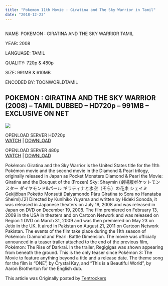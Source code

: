 ```yaml
---
title: "Pokemon 11th Movie : Giratina and The Sky Warrior in Tamil"
date: "2018-12-23"
---
```


## 

NAME: POKEMON : GIRATINA AND THE SKY WARRIOR TAMIL

YEAR: 2008

LANGUAGE: TAMIL 

QUALITY: 720p & 480p

SIZE: 991MB & 610MB

ENCODED BY: TOONWORLDTAMIL

## POKEMON : GIRATINA AND THE SKY WARRIOR (2008) – TAMIL DUBBED – HD720p – 991MB – EXCLUSIVE ON NET

[![](https://2.bp.blogspot.com/-7nmS5kCyD_E/XB7Uye8tYWI/AAAAAAAAAnM/9p_JievfzY4GleLYM98mVV_Mm8y5He8nwCLcBGAs/s320/POKEMON%2B11.png)](https://2.bp.blogspot.com/-7nmS5kCyD_E/XB7Uye8tYWI/AAAAAAAAAnM/9p_JievfzY4GleLYM98mVV_Mm8y5He8nwCLcBGAs/s1600/POKEMON%2B11.png)

OPENLOAD SERVER HD720p  
[WATCH](https://clk.ink/Z2DBtUJE) | [DOWNLOAD](https://clk.ink/Z2DBtUJE)

OPENLOAD SERVER 480p  
[WATCH](https://clk.ink/JbrX) | [DOWNLOAD](https://clk.ink/JbrX)

Pokémon: Giratina and the Sky Warrior is the United States title for the 11th Pokémon movie and the second movie in the Diamond & Pearl trilogy, originally released in Japan as Pocket Monsters Diamond & Pearl the Movie: Giratina and the Bouquet of the (Frozen) Sky: Shaymin (劇場版ポケットモンスター ダイヤモンド&パール ギラティナと氷空（そら）の花束 シェイミ Gekijōban Poketto Monsutā Daiyamondo Pāru Giratina to Sora no Hanataba Sheimi).\[2\] Directed by Kunihiko Yuyama and written by Hideki Sonoda, it was released in Japanese theaters on July 19, 2008 and was released in Japan on DVD on December 19, 2008. The film premiered on February 13, 2009 in the USA in theaters and on Cartoon Network and was released on Region 1 DVD on March 31, 2009 and was then premiered on May 23 on Jetix in the UK. It aired in Pakistan on August 21, 2011 on Cartoon Network Pakistan. The events of the film take place during the 11th season of Pokémon: Diamond and Pearl: Battle Dimension. The movie was officially announced in a teaser trailer attached to the end of the previous film, Pokémon: The Rise of Darkrai. In the trailer, Regigigas was shown appearing from beneath the ground. This is the only teaser since Pokémon 3: The Movie to feature anything beyond a title and a release date. The theme song for the film is “ONE”, by Crystal Kay, and “This is a Beautiful World”, by Aaron Brotherton for the English dub.

This article was Originally posted by [Tentrockers](https://tentrockers.blogspot.com/)
